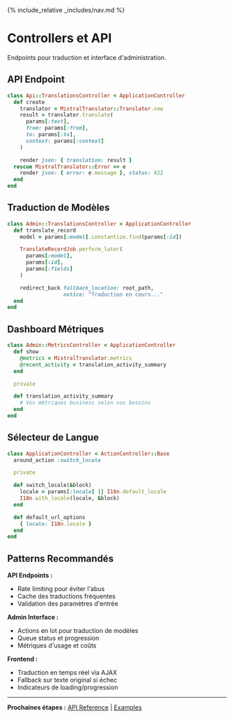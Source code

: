 {% include_relative _includes/nav.md %}

# Controllers et API

Endpoints pour traduction et interface d'administration.

## API Endpoint

```ruby
class Api::TranslationsController < ApplicationController
  def create
    translator = MistralTranslator::Translator.new
    result = translator.translate(
      params[:text],
      from: params[:from],
      to: params[:to],
      context: params[:context]
    )

    render json: { translation: result }
  rescue MistralTranslator::Error => e
    render json: { error: e.message }, status: 422
  end
end
```

## Traduction de Modèles

```ruby
class Admin::TranslationsController < ApplicationController
  def translate_record
    model = params[:model].constantize.find(params[:id])

    TranslateRecordJob.perform_later(
      params[:model],
      params[:id],
      params[:fields]
    )

    redirect_back fallback_location: root_path,
                  notice: "Traduction en cours..."
  end
end
```

## Dashboard Métriques

```ruby
class Admin::MetricsController < ApplicationController
  def show
    @metrics = MistralTranslator.metrics
    @recent_activity = translation_activity_summary
  end

  private

  def translation_activity_summary
    # Vos métriques business selon vos besoins
  end
end
```

## Sélecteur de Langue

```ruby
class ApplicationController < ActionController::Base
  around_action :switch_locale

  private

  def switch_locale(&block)
    locale = params[:locale] || I18n.default_locale
    I18n.with_locale(locale, &block)
  end

  def default_url_options
    { locale: I18n.locale }
  end
end
```

## Patterns Recommandés

**API Endpoints :**

- Rate limiting pour éviter l'abus
- Cache des traductions fréquentes
- Validation des paramètres d'entrée

**Admin Interface :**

- Actions en lot pour traduction de modèles
- Queue status et progression
- Métriques d'usage et coûts

**Frontend :**

- Traduction en temps réel via AJAX
- Fallback sur texte original si échec
- Indicateurs de loading/progression

---

**Prochaines étapes :** [API Reference](../api-reference/configuration.md) | [Examples](../examples/)
